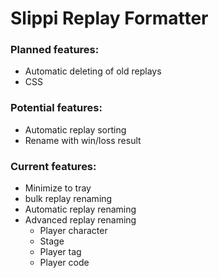 # Slippi Replay Formatter

### Planned features:
* Automatic deleting of old replays
* CSS

### Potential features:
* Automatic replay sorting
* Rename with win/loss result

### Current features:
* Minimize to tray
* bulk replay renaming
* Automatic replay renaming
* Advanced replay renaming
    * Player character
    * Stage
    * Player tag
    * Player code